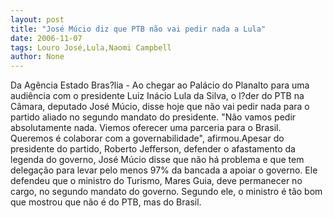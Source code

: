 ```yaml
---
layout: post
title: "José Múcio diz que PTB não vai pedir nada a Lula"
date: 2006-11-07
tags: Louro José,Lula,Naomi Campbell
author: None
---
```

Da Agência Estado
Bras?lia - Ao chegar ao Palácio do Planalto para uma audiência com o presidente Luiz Inácio Lula da Silva, o l?der do PTB na Câmara, deputado José Múcio, disse hoje que não vai pedir nada para o partido aliado no segundo mandato do presidente. \"Não vamos pedir absolutamente nada. Viemos oferecer uma parceria para o Brasil. Queremos é colaborar com a governabilidade\", afirmou.Apesar do presidente do partido, Roberto Jefferson, defender o afastamento da legenda do governo, José Múcio disse que não há problema e que tem delegação para levar pelo menos 97% da bancada a apoiar o governo. Ele defendeu que o ministro do Turismo, Mares Guia, deve permanecer no cargo, no segundo mandato do governo. Segundo ele, o ministro é tão bom que mostrou que não é do PTB, mas do Brasil. 